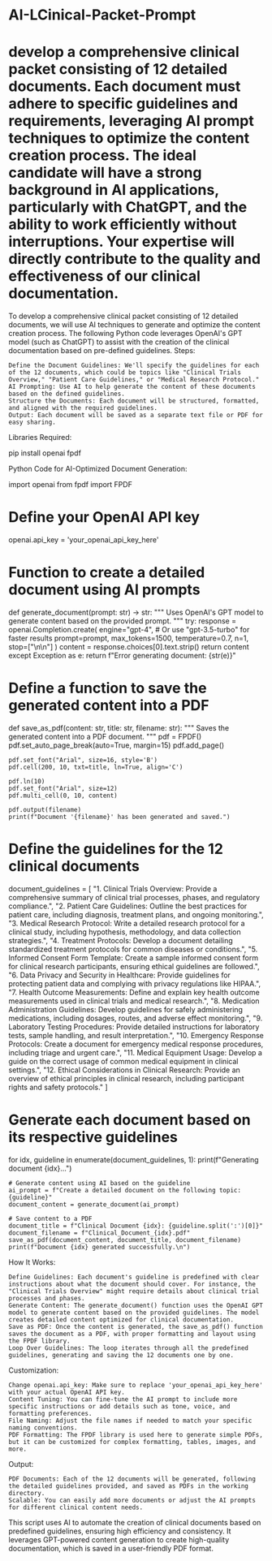 # AI-LCinical-Packet-Prompt
develop a comprehensive clinical packet consisting of 12 detailed documents. Each document must adhere to specific guidelines and requirements, leveraging AI prompt techniques to optimize the content creation process. The ideal candidate will have a strong background in AI applications, particularly with ChatGPT, and the ability to work efficiently without interruptions. Your expertise will directly contribute to the quality and effectiveness of our clinical documentation.
===============
To develop a comprehensive clinical packet consisting of 12 detailed documents, we will use AI techniques to generate and optimize the content creation process. The following Python code leverages OpenAI's GPT model (such as ChatGPT) to assist with the creation of the clinical documentation based on pre-defined guidelines.
Steps:

    Define the Document Guidelines: We'll specify the guidelines for each of the 12 documents, which could be topics like "Clinical Trials Overview," "Patient Care Guidelines," or "Medical Research Protocol."
    AI Prompting: Use AI to help generate the content of these documents based on the defined guidelines.
    Structure the Documents: Each document will be structured, formatted, and aligned with the required guidelines.
    Output: Each document will be saved as a separate text file or PDF for easy sharing.

Libraries Required:

pip install openai fpdf

Python Code for AI-Optimized Document Generation:

import openai
from fpdf import FPDF

# Define your OpenAI API key
openai.api_key = 'your_openai_api_key_here'

# Function to create a detailed document using AI prompts
def generate_document(prompt: str) -> str:
    """
    Uses OpenAI's GPT model to generate content based on the provided prompt.
    """
    try:
        response = openai.Completion.create(
            engine="gpt-4",  # Or use "gpt-3.5-turbo" for faster results
            prompt=prompt,
            max_tokens=1500,
            temperature=0.7,
            n=1,
            stop=["\n\n"]
        )
        content = response.choices[0].text.strip()
        return content
    except Exception as e:
        return f"Error generating document: {str(e)}"

# Define a function to save the generated content into a PDF
def save_as_pdf(content: str, title: str, filename: str):
    """
    Saves the generated content into a PDF document.
    """
    pdf = FPDF()
    pdf.set_auto_page_break(auto=True, margin=15)
    pdf.add_page()
    
    pdf.set_font("Arial", size=16, style='B')
    pdf.cell(200, 10, txt=title, ln=True, align='C')
    
    pdf.ln(10)
    pdf.set_font("Arial", size=12)
    pdf.multi_cell(0, 10, content)
    
    pdf.output(filename)
    print(f"Document '{filename}' has been generated and saved.")

# Define the guidelines for the 12 clinical documents
document_guidelines = [
    "1. Clinical Trials Overview: Provide a comprehensive summary of clinical trial processes, phases, and regulatory compliance.",
    "2. Patient Care Guidelines: Outline the best practices for patient care, including diagnosis, treatment plans, and ongoing monitoring.",
    "3. Medical Research Protocol: Write a detailed research protocol for a clinical study, including hypothesis, methodology, and data collection strategies.",
    "4. Treatment Protocols: Develop a document detailing standardized treatment protocols for common diseases or conditions.",
    "5. Informed Consent Form Template: Create a sample informed consent form for clinical research participants, ensuring ethical guidelines are followed.",
    "6. Data Privacy and Security in Healthcare: Provide guidelines for protecting patient data and complying with privacy regulations like HIPAA.",
    "7. Health Outcome Measurements: Define and explain key health outcome measurements used in clinical trials and medical research.",
    "8. Medication Administration Guidelines: Develop guidelines for safely administering medications, including dosages, routes, and adverse effect monitoring.",
    "9. Laboratory Testing Procedures: Provide detailed instructions for laboratory tests, sample handling, and result interpretation.",
    "10. Emergency Response Protocols: Create a document for emergency medical response procedures, including triage and urgent care.",
    "11. Medical Equipment Usage: Develop a guide on the correct usage of common medical equipment in clinical settings.",
    "12. Ethical Considerations in Clinical Research: Provide an overview of ethical principles in clinical research, including participant rights and safety protocols."
]

# Generate each document based on its respective guidelines
for idx, guideline in enumerate(document_guidelines, 1):
    print(f"Generating document {idx}...")
    
    # Generate content using AI based on the guideline
    ai_prompt = f"Create a detailed document on the following topic: {guideline}"
    document_content = generate_document(ai_prompt)
    
    # Save content to a PDF
    document_title = f"Clinical Document {idx}: {guideline.split(':')[0]}"
    document_filename = f"Clinical_Document_{idx}.pdf"
    save_as_pdf(document_content, document_title, document_filename)
    print(f"Document {idx} generated successfully.\n")

How It Works:

    Define Guidelines: Each document's guideline is predefined with clear instructions about what the document should cover. For instance, the "Clinical Trials Overview" might require details about clinical trial processes and phases.
    Generate Content: The generate_document() function uses the OpenAI GPT model to generate content based on the provided guidelines. The model creates detailed content optimized for clinical documentation.
    Save as PDF: Once the content is generated, the save_as_pdf() function saves the document as a PDF, with proper formatting and layout using the FPDF library.
    Loop Over Guidelines: The loop iterates through all the predefined guidelines, generating and saving the 12 documents one by one.

Customization:

    Change openai.api_key: Make sure to replace 'your_openai_api_key_here' with your actual OpenAI API key.
    Content Tuning: You can fine-tune the AI prompt to include more specific instructions or add details such as tone, voice, and formatting preferences.
    File Naming: Adjust the file names if needed to match your specific naming conventions.
    PDF Formatting: The FPDF library is used here to generate simple PDFs, but it can be customized for complex formatting, tables, images, and more.

Output:

    PDF Documents: Each of the 12 documents will be generated, following the detailed guidelines provided, and saved as PDFs in the working directory.
    Scalable: You can easily add more documents or adjust the AI prompts for different clinical content needs.

This script uses AI to automate the creation of clinical documents based on predefined guidelines, ensuring high efficiency and consistency. It leverages GPT-powered content generation to create high-quality documentation, which is saved in a user-friendly PDF format.
